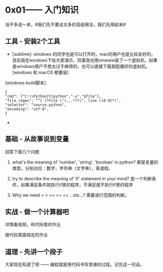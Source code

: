 # 0x01—— 入门知识

话不多说～来，#我们先不要谈太多的高级用法，我们先用起来#

## 工具 - 安装2个工具

- [sublime]: windows 的同学也是可以打开的，mac的用户也是比较友好的，目前我在windows下给大家演示，同事我也用vmware装了一个虚拟机，如果是windows用户不想太过于麻烦的，也可以直接下载我配置好的虚拟机。 [windows 和 macOS 都要装]

[windows build脚本]
```
{
"cmd": ["C:\\Python27/python","-u","$file"],
"file_regex": "^[ ]*File \"(...*?)\", line ([0-9]*)",
"selector": "source.python",
"encoding": "utf-8",
}
```

- [python2.7]: 看视频


## 基础 - 从故事说到变量

回答下面几个问题

1. what's the meaning of 'number', 'string', 'boolean' in python? 
都是变量的类型，分别对应：数字，字符串（文字串），真或假。

2. try to describe the meaning of 'if' statement in your mind?
是一个判断条件，如果满足条件就执行if里的程序，不满足就不执行if里的程序

3. Why we need > < ==  >= <= ...etc...?
需要进行范围的判断。


## 实战 - 做一个计算器吧

详情看视频，和代码里的作业

做代码里面规定的作业

## 道理 - 先讲一个段子

大家现在知道了吧 —— 编程就是用代码书写思维的过程。记住这一句话。





